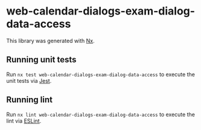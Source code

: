 # web-calendar-dialogs-exam-dialog-data-access

This library was generated with [Nx](https://nx.dev).

## Running unit tests

Run `nx test web-calendar-dialogs-exam-dialog-data-access` to execute the unit tests via [Jest](https://jestjs.io).

## Running lint

Run `nx lint web-calendar-dialogs-exam-dialog-data-access` to execute the lint via [ESLint](https://eslint.org/).
